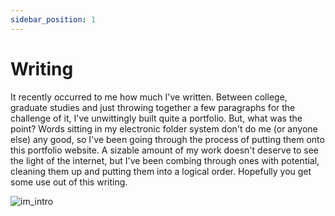 ```yaml
---
sidebar_position: 1
---
```


# Writing

It recently occurred to me how much I've written. Between college, graduate studies and just throwing together a few paragraphs for the challenge of it, I've unwittingly built quite a portfolio. But, what was the point? Words sitting in my electronic folder system don't do me (or anyone else) any good, so I've been going through the process of putting them onto this portfolio website. A sizable amount of my work doesn't deserve to see the light of the internet, but I've been combing through ones with potential, cleaning them up and putting them into a logical order. Hopefully you get some use out of this writing. 

![im_intro](im/im_intro.JPG)
